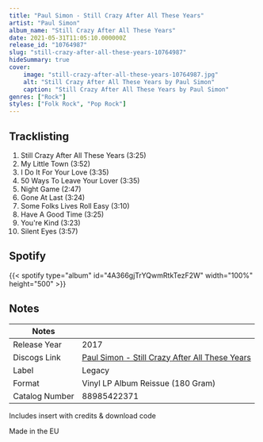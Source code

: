 ```yaml
---
title: "Paul Simon - Still Crazy After All These Years"
artist: "Paul Simon"
album_name: "Still Crazy After All These Years"
date: 2021-05-31T11:05:10.000000Z
release_id: "10764987"
slug: "still-crazy-after-all-these-years-10764987"
hideSummary: true
cover:
    image: "still-crazy-after-all-these-years-10764987.jpg"
    alt: "Still Crazy After All These Years by Paul Simon"
    caption: "Still Crazy After All These Years by Paul Simon"
genres: ["Rock"]
styles: ["Folk Rock", "Pop Rock"]
---
```


## Tracklisting
1. Still Crazy After All These Years (3:25)
2. My Little Town (3:52)
3. I Do It For Your Love (3:35)
4. 50 Ways To Leave Your Lover (3:35)
5. Night Game (2:47)
6. Gone At Last (3:24)
7. Some Folks Lives Roll Easy (3:10)
8. Have A Good Time (3:25)
9. You're Kind (3:23)
10. Silent Eyes (3:57)


## Spotify
{{< spotify type="album" id="4A366gjTrYQwmRtkTezF2W" width="100%" height="500" >}}



## Notes
| Notes          |             |
| ---------------| ----------- |
| Release Year   | 2017 |
| Discogs Link   | [Paul Simon - Still Crazy After All These Years](https://www.discogs.com/release/10764987-Paul-Simon-Still-Crazy-After-All-These-Years) |
| Label          | Legacy |
| Format         | Vinyl LP Album Reissue (180 Gram) |
| Catalog Number | 88985422371 |

Includes insert with credits & download code

Made in the EU
